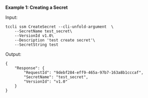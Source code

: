 **Example 1: Creating a Secret**



Input: 

```
tccli ssm CreateSecret --cli-unfold-argument  \
    --SecretName test_secret\
    --VersionId v1.0\
    --Description 'test create secret'\
    --SecretString test
```

Output: 
```
{
    "Response": {
        "RequestId": "9debf284-eff9-465a-97b7-163a8b1cccaf",
        "SecretName": "test_secret",
        "VersionId": "v1.0"
    }
}
```

